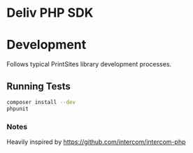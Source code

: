 # Deliv PHP SDK

# Development
Follows typical PrintSites library development processes.

## Running Tests
```bash
composer install --dev
phpunit
```
### Notes
Heavily inspired by https://github.com/intercom/intercom-php

